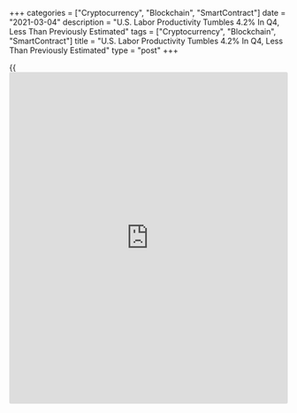 +++
categories = ["Cryptocurrency", "Blockchain", "SmartContract"]
date = "2021-03-04"
description = "U.S. Labor Productivity Tumbles 4.2% In Q4, Less Than Previously Estimated"
tags = ["Cryptocurrency", "Blockchain", "SmartContract"]
title = "U.S. Labor Productivity Tumbles 4.2% In Q4, Less Than Previously Estimated"
type = "post"
+++

{{<iframe id="large-banner" src="https://www.bounty.group/#slide=25.0" width="100%" height="600" scrolling="no" style="border: 0px solid rgb(216, 221, 230); border-radius: 3px;">}}

A report released by the Labor Department on Thursday showed U.S. labor
productivity plunged by less than initially estimated in the fourth
quarter of 2020.

The Labor Department said labor productivity tumbled by 4.2 percent in
the fourth quarter compared to the previously reported 4.8 percent
nosedive. Economists had expected the slump in productivity to be
revised to 4.7 percent.

The revision to productivity, a measure of output per hour, reflected an
upward revision to output and a downward revision to hours worked.

Output shot up by 5.5 percent compared to the previously reported 5.3
percent jump, while hours worked soared by 10.1 percent compared to the
previously reported 10.7 percent spike.

Despite the revision, the steep drop in productivity in the fourth
quarter still reflected a substantial downturn following a revised 4.2
percent surge in productivity in the third quarter.

"Looking ahead, we expect productivity to strengthen in coming quarters
and remain well supported as the [economy][1] experiences a mini boom in
activity and the labor market lags to overall economic recovery," said
Lydia Boussour, Lead U.S. Economist at Oxford Economics.

She added, "Stronger productivity gains should buffer companies' bottom
lines against rising input costs and further boost profit growth this
year amid an expected surge in companies' sales."

The report also showed the spike in unit labor costs in the fourth
quarter was downwardly revised to 6.0 percent from the previously
reported 6.8 percent. The revised data was expected to show a 6.7
percent jump in labor costs.

The downward revision to labor costs reflected the revision to
productivity as well as a downward revision to hourly compensation,
which climbed by 1.5 percent compared to the previously reported 1.7
percent increase.

The sharp increase in labor costs in the fourth quarter reflected a
significant rebound from the revised 9.6 percent nosedive in the third
quarter.

For comments and feedback [contact](https://www.playgroundfx.com/contact/): editorial@rtt[news](https://www.letsplayfx.com/blog/forex-news-website/).com

[Economic News][1]

 **What parts of the world are seeing the best (and worst) economic
performances lately? Click[here][2] to check out our [Econ Scorecard][2]
and find out! See up-to-the-moment [ranking](https://www.playgroundfx.com/blog/crypto-exchange-ranking/)s for the best and worst
performers in [GDP][3], [unemployment rate][4], [inflation][5] and much
more.**

   1. www.rtt[news](https://www.letsplayfx.com/blog/forex-news-website/).com/Content/EconomicNews.aspx
   2. www.rtt[news](https://www.letsplayfx.com/blog/forex-news-website/).com/economic-scorecard/world-rank/unemployment-rate/highest-performance.aspx
   3. www.rtt[news](https://www.letsplayfx.com/blog/forex-news-website/).com/economic-scorecard/world-rank/GDP/highest-performance.aspx
   4. www.rtt[news](https://www.letsplayfx.com/blog/forex-news-website/).com/economic-scorecard/world-rank/unemployment-rate/lowest-performance.aspx
   5. www.rtt[news](https://www.letsplayfx.com/blog/forex-news-website/).com/economic-scorecard/world-rank/CPI/highest-performance.aspx